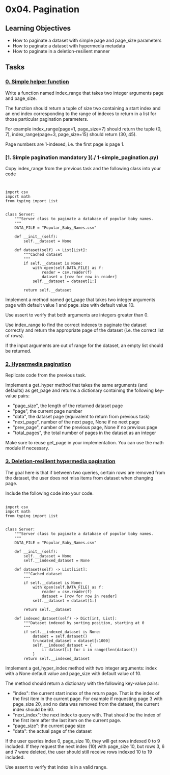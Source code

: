 # 0x04. Pagination

## Learning Objectives
  -  How to paginate a dataset with simple page and page_size parameters
  -  How to paginate a dataset with hypermedia metadata
  -  How to paginate in a deletion-resilient manner

## Tasks
### [0. Simple helper function ](./0-simple_helper_function.py)
Write a function named index_range that takes two integer arguments page and page_size.

The function should return a tuple of size two containing a start index and an end index corresponding to the range of indexes to return in a list for those particular pagination parameters.

For example index_range(page=1, page_size=7) should return the tuple (0, 7), index_range(page=3, page_size=15) should return (30, 45).

Page numbers are 1-indexed, i.e. the first page is page 1.

### [1. Simple pagination mandatory ](./ 1-simple_pagination.py)
Copy index_range from the previous task and the following class into your code
```


import csv
import math
from typing import List


class Server:
    """Server class to paginate a database of popular baby names.
    """
    DATA_FILE = "Popular_Baby_Names.csv"

    def __init__(self):
        self.__dataset = None

    def dataset(self) -> List[List]:
        """Cached dataset
        """
        if self.__dataset is None:
            with open(self.DATA_FILE) as f:
                reader = csv.reader(f)
                dataset = [row for row in reader]
            self.__dataset = dataset[1:]

        return self.__dataset

```
Implement a method named get_page that takes two integer arguments page with default value 1 and page_size with default value 10.

Use assert to verify that both arguments are integers greater than 0.

Use index_range to find the correct indexes to paginate the dataset correctly and return the appropriate page of the dataset (i.e. the correct list of rows).

If the input arguments are out of range for the dataset, an empty list should be returned.

### [2. Hypermedia pagination](./2-hypermedia_pagination.py)
Replicate code from the previous task.

Implement a get_hyper method that takes the same arguments (and defaults) as get_page and returns a dictionary containing the following key-value pairs:

  - "page_size", the length of the returned dataset page
  - "page", the current page number
  - "data", the dataset page (equivalent to return from previous task)
  - "next_page", number of the next page, None if no next page
  - "prev_page", number of the previous page, None if no previous page
  - "total_pages", the total number of pages in the dataset as an integer

Make sure to reuse get_page in your implementation. You can use the math module if necessary.

### [3. Deletion-resilient hypermedia pagination ](./3-hypermedia_del_pagination.py)
The goal here is that if between two queries, certain rows are removed from the dataset, the user does not miss items from dataset when changing page.

Include the following code into your code.

```

import csv
import math
from typing import List


class Server:
    """Server class to paginate a database of popular baby names.
    """
    DATA_FILE = "Popular_Baby_Names.csv"

    def __init__(self):
        self.__dataset = None
        self.__indexed_dataset = None

    def dataset(self) -> List[List]:
        """Cached dataset
        """
        if self.__dataset is None:
            with open(self.DATA_FILE) as f:
                reader = csv.reader(f)
                dataset = [row for row in reader]
            self.__dataset = dataset[1:]

        return self.__dataset

    def indexed_dataset(self) -> Dict[int, List]:
        """Dataset indexed by sorting position, starting at 0
        """
        if self.__indexed_dataset is None:
            dataset = self.dataset()
            truncated_dataset = dataset[:1000]
            self.__indexed_dataset = {
                i: dataset[i] for i in range(len(dataset))
            }
        return self.__indexed_dataset
```

Implement a get_hyper_index method with two integer arguments: index with a None default value and page_size with default value of 10.

The method should return a dictionary with the following key-value pairs:

  -  "index": the current start index of the return page. That is the index of the first item in the current page. For example if requesting page 3 with page_size 20, and no data was removed from the dataset, the current index should be 60.
  -  "next_index": the next index to query with. That should be the index of the first item after the last item on the current page.
  -  "page_size": the current page size
  -  "data": the actual page of the dataset

If the user queries index 0, page_size 10, they will get rows indexed 0 to 9 included. If they request the next index (10) with page_size 10, but rows 3, 6 and 7 were deleted, the user should still receive rows indexed 10 to 19 included.

Use assert to verify that index is in a valid range.